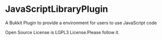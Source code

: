 # JavaScriptLibraryPlugin
A Bukkit Plugin to provide a environment for users to use JavaScript code

Open Source License is LGPL3 License.Please follow it.
